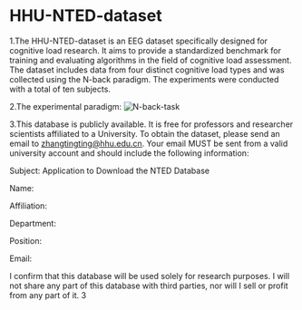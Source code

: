 # HHU-NTED-dataset
1.The HHU-NTED-dataset is an EEG dataset specifically designed for cognitive load research. It aims to provide a standardized benchmark for training and evaluating algorithms in the field of cognitive load assessment. The dataset includes data from four distinct cognitive load types and was collected using the N-back paradigm. The experiments were conducted with a total of ten subjects.

2.The experimental paradigm:
![N-back-task](https://github.com/user-attachments/assets/50e10b0d-ae1f-4274-bf8b-9ae0a7b044eb)


3.This database is publicly available. It is free for professors and researcher scientists affiliated to a University. 
To obtain the dataset, please send an email to zhangtingting@hhu.edu.cn. Your email MUST be sent from a valid university account and should include the following information:

Subject: Application to Download the NTED Database

Name:

Affiliation:

Department:

Position:

Email:

I confirm that this database will be used solely for research purposes. I will not share any part of this database with third parties, nor will I sell or profit from any part of it.
3
